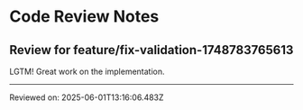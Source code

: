 # Code Review Notes

## Review for feature/fix-validation-1748783765613

LGTM! Great work on the implementation.

---
Reviewed on: 2025-06-01T13:16:06.483Z